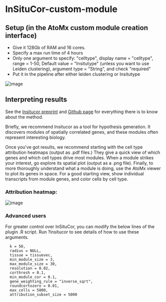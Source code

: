 # InSituCor-custom-module


## Setup (in the AtoMx custom module creation interface)

- Give it 128Gb of RAM and 16 cores. 
- Specify a max run time of 4 hours
- Only one argument to specify: "celltype", display name = "celltype", range = 1-50, Default value = "Insitutype" (unless you want to use Leiden clustering), argument type = "String", and check "required"
- Put it in the pipeline after either leiden clustering or Insitutype

![image](https://github.com/user-attachments/assets/a8311d34-e0a4-416a-ba30-ecd224546ed8)

## Interpreting results

See the [Insitucor preprint](https://www.biorxiv.org/content/10.1101/2023.09.19.558514v1) 
and [Github page](https://github.com/Nanostring-Biostats/InSituCor)
for everything there is to know about the method. 

Briefly, we recommend Insitucor as a tool for hypothesis generation. 
It discovers modules of spatially correlated genes, and these modules 
often represent interesting biology.  

Once you've got results, we recommend starting with the cell type attribution heatmaps (output as .pdf files.)
They give a quick view of which genes and which cell types drive most modules. 
When a module strikes your interest, go explore its spatial plot (output as a .png file). 
Finally, to more thoroughly understand what a module is doing, use the AtoMx viewer to plot 
 its genes in space. For a good starting view, show individual transcripts from module genes, and color cells by cell type. 

 ### Attribution heatmap:
![image](https://github.com/user-attachments/assets/0fa10221-7bc6-4eca-98bb-72423a7aa203)


### Advanced users

For greater control over InSituCor, you can modify the below lines of the plugin .R script.
Run ?insitucor to see details of how to use these arguments. 

```
  k = 50,
  radius = NULL,
  tissue = tissuevec,
  min_module_size = 3,
  max_module_size = 30,
  resolution = 0.02,
  corthresh = 0.1,
  min_module_cor = 0.1,
  gene_weighting_rule = "inverse_sqrt",
  roundcortozero = 0.01,
  max_cells = 5000,
  attribution_subset_size = 5000
```

